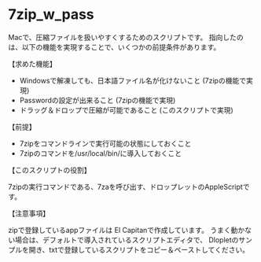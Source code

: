 # 7zip_w_pass

<p>
Macで、圧縮ファイルを扱いやすくするためのスクリプトです。
指向したのは、以下の機能を実現することで、いくつかの前提条件があります。
</p>

<b2>【求めた機能】</b2>
<ul>
<li>Windowsで解凍しても、日本語ファイル名が化けないこと (7zipの機能で実現)</li>
<li>Passwordの設定が出来ること (7zipの機能で実現)</li>
<li>ドラッグ＆ドロップで圧縮が可能であること (このスクリプトで実現)</li>
</ul>

<b2>【前提】</b2>
<ul>
<li>7zipをコマンドラインで実行可能の状態にしておくこと</li>
<li>7zipのコマンドを/usr/local/bin/に導入しておくこと</li>
</ul>

<b2>【このスクリプトの役割】<b2>
<p>
7zipの実行コマンドである、7zaを呼び出す、ドロップレットのAppleScriptです。
</p>

<b2>【注意事項】</b2>
<p>
zipで登録しているappファイルは El Capitanで作成しています。
うまく動かない場合は、デフォルトで導入されているスクリプトエディタで、
Dlopletのサンプルを開き、txtで登録しているスクリプトをコピー＆ペーストしてください。
</p>
